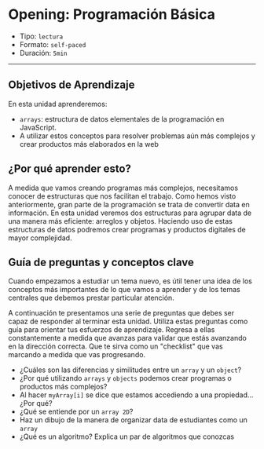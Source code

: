 # Opening: Programación Básica

- Tipo: `lectura`
- Formato: `self-paced`
- Duración: `5min`

***

## Objetivos de Aprendizaje

En esta unidad aprenderemos:

- `arrays`: estructura de datos elementales de la programación en JavaScript.
- A utilizar estos conceptos para resolver problemas aún más complejos y crear
  productos más elaborados en la web

## ¿Por qué aprender esto?

A medida que vamos creando programas más complejos, necesitamos conocer de
estructuras que nos facilitan el trabajo. Como hemos visto anteriormente, gran
parte de la programación se trata de convertir data en información. En esta
unidad veremos dos estructuras para agrupar data de una manera más eficiente:
arreglos y objetos. Haciendo uso de estas estructuras de datos podremos crear
programas y productos digitales de mayor complejidad.

## Guía de preguntas y conceptos clave

Cuando empezamos a estudiar un tema nuevo, es útil tener una idea de los
conceptos más importantes de lo que vamos a aprender y de los temas centrales
que debemos prestar particular atención.

A continuación te presentamos una serie de preguntas que debes ser capaz de
responder al terminar esta unidad. Utiliza estas preguntas como guía para
orientar tus esfuerzos de aprendizaje. Regresa a ellas constantemente a medida
que avanzas para validar que estás avanzando en la dirección correcta. Que te
sirva como un "checklist" que vas marcando a medida que vas progresando.

- ¿Cuáles son las diferencias y similitudes entre un `array` y un `object`?
- ¿Por qué utilizando `arrays` y `objects` podemos crear programas o productos
  más complejos?
- Al hacer `myArray[i]` se dice que estamos accediendo a una propiedad... ¿Por
  qué?
- ¿Qué se entiende por un `array 2D`?
- Haz un dibujo de la manera de organizar data de estudiantes como un `array`
- ¿Qué es un algoritmo? Explica un par de algoritmos que conozcas
